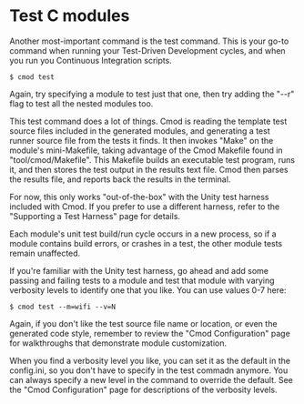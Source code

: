 # Test C modules

Another most-important command is the test command. This is your go-to command when running your Test-Driven Development cycles, and when you run you Continuous Integration scripts.

```
$ cmod test
```

Again, try specifying a module to test just that one, then try adding the "--r" flag to test all the nested modules too.

This test command does a lot of things. Cmod is reading the template test source files included in the generated modules, and generating a test runner source file from the tests it finds. It then invokes "Make" on the module's mini-Makefile, taking advantage of the Cmod Makefile found in "tool/cmod/Makefile". This Makefile builds an executable test program, runs it, and then stores the test output in the results text file. Cmod then parses the results file, and reports back the results in the terminal.

For now, this only works "out-of-the-box" with the Unity test harness included with Cmod. If you prefer to use a different harness, refer to the "Supporting a Test Harness" page for details.

Each module's unit test build/run cycle occurs in a new process, so if a module contains build errors, or crashes in a test, the other module tests remain unaffected.

If you're familiar with the Unity test harness, go ahead and add some passing and failing tests to a module and test that module with varying verbosity levels to identify one that you like. You can use values 0-7 here:

```
$ cmod test --m=wifi --v=N
```

Again, if you don't like the test source file name or location, or even the generated code style, remember to review the "Cmod Configuration" page for walkthroughs that demonstrate module customization.

When you find a verbosity level you like, you can set it as the default in the config.ini, so you don't have to specify in the test commadn anymore. You can always specify a new level in the command to override the default. See the "Cmod Configuration" page for descriptions of the verbosity levels.
